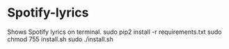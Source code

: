 # Spotify-lyrics

Shows Spotify lyrics on terminal.
        sudo pip2 install -r requirements.txt
        sudo chmod 755 install.sh
        sudo ./install.sh
